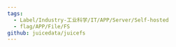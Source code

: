 ```yaml
---
tags:
  - Label/Industry-工业科学/IT/APP/Server/Self-hosted
  - flag/APP/File/FS
github: juicedata/juicefs
---
```

